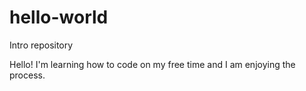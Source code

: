 # hello-world
Intro repository

Hello!
I'm learning how to code on my free time and I am enjoying the process.
